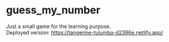 # guess_my_number

Just a small game for the learning purpose.  
Deployed version: https://tangerine-tulumba-d2396e.netlify.app/

